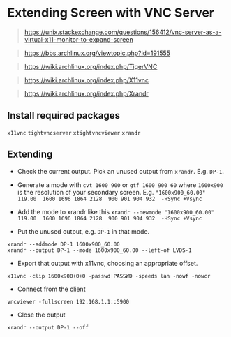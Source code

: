 Extending Screen with VNC Server
===

> https://unix.stackexchange.com/questions/156412/vnc-server-as-a-virtual-x11-monitor-to-expand-screen

> https://bbs.archlinux.org/viewtopic.php?id=191555

> https://wiki.archlinux.org/index.php/TigerVNC

> https://wiki.archlinux.org/index.php/X11vnc

> https://wiki.archlinux.org/index.php/Xrandr

## Install required packages

`x11vnc` `tightvncserver` `xtightvncviewer` `xrandr`

## Extending

* Check the current output. Pick an unused output from `xrandr`. E.g. `DP-1`.

* Generate a mode with `cvt 1600 900` or `gtf 1600 900 60` where `1600x900` is the resolution of your secondary screen. E.g. `"1600x900_60.00"  119.00  1600 1696 1864 2128  900 901 904 932  -HSync +Vsync`

* Add the mode to xrandr like this `xrandr --newmode "1600x900_60.00"  119.00  1600 1696 1864 2128  900 901 904 932  -HSync +Vsync`

* Put the unused output, e.g. `DP-1` in that mode.

```
xrandr --addmode DP-1 1600x900_60.00
xrandr --output DP-1 --mode 1600x900_60.00 --left-of LVDS-1
```

* Export that output with x11vnc, choosing an appropriate offset.

```
x11vnc -clip 1600x900+0+0 -passwd PASSWD -speeds lan -nowf -nowcr
```

* Connect from the client

```
vncviewer -fullscreen 192.168.1.1::5900 
```

* Close the output

```
xrandr --output DP-1 --off
```
